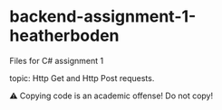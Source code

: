 # backend-assignment-1-heatherboden
Files for C# assignment 1

topic: Http Get and Http Post requests. 


:warning: Copying code is an academic offense! Do not copy!
